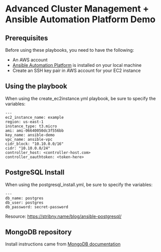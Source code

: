 # Advanced Cluster Management + Ansible Automation Platform Demo

## Prerequisites

Before using these playbooks, you need to have the following:

- An AWS account
- [Ansible Automation Platform](https://developers.redhat.com/products/ansible/download) is installed on your local machine
- Create an SSH key pair in AWS account for your EC2 instance

## Using the playbook 
When using the create_ec2instance.yml playbook, be sure to specify the variables:
```
---
ec2_instance_name: example
region: us-east-1
instance_type: t3.micro
ami: ami-06640050dc3f556bb
key_name: ansible-demo
vpc_name: ansible-vpc
cidr_block: "10.10.0.0/16"
cidr: "10.10.0.0/24"
controller_host: <controller-host.com>
controller_oauthtoken: <token-here>
```
## PostgreSQL Install 
When using the postgresql_install.yml, be sure to specify the variables: 
```
---
db_name: postgres
db_user: postgres
db_password: secret-password
```

Resource: https://stribny.name/blog/ansible-postgresql/


## MongoDB repository

Install instructions came from [MongoDB documentation](https://www.mongodb.com/docs/manual/tutorial/install-mongodb-on-red-hat/)
